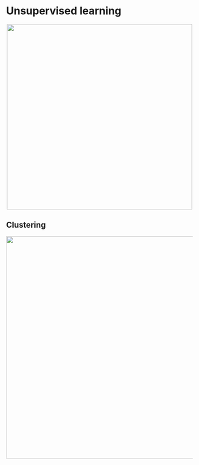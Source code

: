 # Unsupervised learning

<p align="center">
    <img width="500" src="https://www.kdnuggets.com/images/cartoon-unsupervised-machine-learning-700.jpg">
</p>

## Clustering

<p align="center">
    <img width="600" src="https://codingwithmax.com/wp-content/uploads/2019/11/cluster-phobic-comic.png">
</p>
